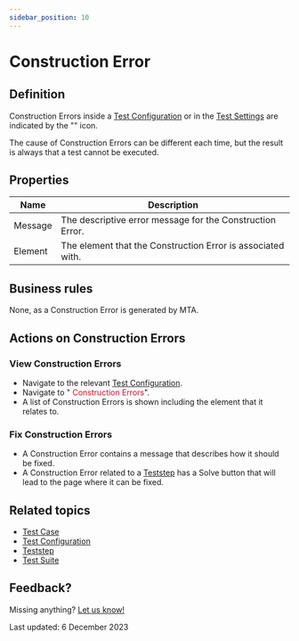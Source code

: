 ```yaml
---
sidebar_position: 10
---
```



# Construction Error

## Definition

Construction Errors inside a [Test Configuration](test-configuration) or in the [Test Settings](test-setting) are indicated by the "<font color="#d30d2e"><i class="fas fa-circle-exclamation"></i></font>" icon. 

The cause of Construction Errors can be different each time, but the result is always that a test cannot be executed.


## Properties
| Name    | Description                                                 |
| ------- | ----------------------------------------------------------- |
| Message | The descriptive error message for the Construction Error.   |
| Element | The element that the Construction Error is associated with. |

## Business rules

None, as a Construction Error is generated by MTA. 

## Actions on Construction Errors

### View Construction Errors
- Navigate to the relevant [Test Configuration](test-configuration).
- Navigate to "<font color="#d30d2e"><i class="fas fa-circle-exclamation"></i>  Construction Errors</font>".
- A list of Construction Errors is shown including the element that it relates to.

### Fix Construction Errors
- A Construction Error contains a message that describes how it should be fixed.
- A Construction Error related to a [Teststep](teststep) has a Solve button that will lead to the page where it can be fixed.

## Related topics
- [Test Case](test-case)
- [Test Configuration](test-configuration)
- [Teststep](teststep)
- [Test Suite](test-suite) 

## Feedback?
Missing anything? [Let us know!](mailto:support@menditect.com)

Last updated: 6 December 2023